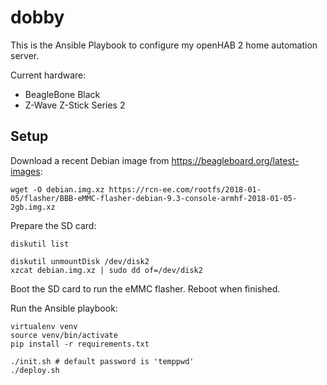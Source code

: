 # dobby

This is the Ansible Playbook to configure my openHAB 2 home automation server.

Current hardware:
- BeagleBone Black
- Z-Wave Z-Stick Series 2

## Setup

Download a recent Debian image from https://beagleboard.org/latest-images:

    wget -O debian.img.xz https://rcn-ee.com/rootfs/2018-01-05/flasher/BBB-eMMC-flasher-debian-9.3-console-armhf-2018-01-05-2gb.img.xz

Prepare the SD card:

    diskutil list

    diskutil unmountDisk /dev/disk2
    xzcat debian.img.xz | sudo dd of=/dev/disk2

Boot the SD card to run the eMMC flasher. Reboot when finished.

Run the Ansible playbook:

    virtualenv venv
    source venv/bin/activate
    pip install -r requirements.txt

    ./init.sh # default password is 'temppwd'
    ./deploy.sh
